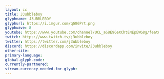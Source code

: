 ```yaml
---
layout: cc
title: J3ubbleboy
glyphname: J3UBBLEBOY
glyphurl: https://i.imgur.com/qG86Prt.png
glyphwave: 8
youtube: https://www.youtube.com/channel/UCL_aG8E9GeXChtENEpEWG8g/featured
twitch: https://www.twitch.tv/j3ubbleboy
twitter: https://twitter.com/j3ubbleboy
discord: https://discordapp.com/invite/J3ubbleboy
other-site: 
primary-language: 
global-glyph-code: 
currently-partnered: 
stream-currency-needed-for-glyph: 
---
```


